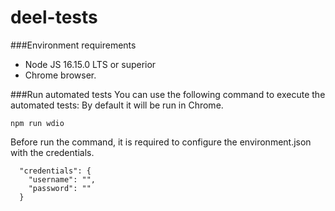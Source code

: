 # deel-tests

###Environment requirements
* Node JS 16.15.0 LTS or superior
* Chrome browser.

###Run automated tests
You can use the following command to execute the automated tests:
By default it will be run in Chrome.

```shell script
npm run wdio
```

Before run the command, it is required to configure the environment.json with the credentials.
```
  "credentials": {
    "username": "",
    "password": ""
  }
```
